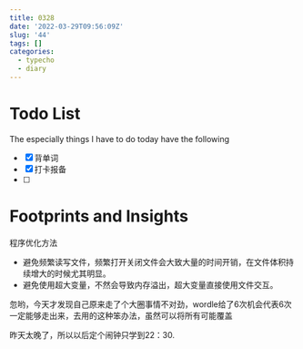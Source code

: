 ```yaml
---
title: 0328
date: '2022-03-29T09:56:09Z'
slug: '44'
tags: []
categories:
  - typecho
  - diary
---
```

# Todo List

The especially things I have to do today have the following

- [x] 背单词
- [x] 打卡报备
- [ ]

# Footprints and Insights

程序优化方法

- 避免频繁读写文件，频繁打开关闭文件会大致大量的时间开销，在文件体积持续增大的时候尤其明显。
- 避免使用超大变量，不然会导致内存溢出，超大变量直接使用文件交互。

忽哟，今天才发现自己原来走了个大圈事情不对劲，wordle给了6次机会代表6次一定能够走出来，去用的这种笨办法，虽然可以将所有可能覆盖

昨天太晚了，所以以后定个闹钟只学到22：30.
